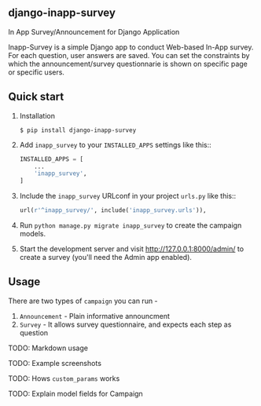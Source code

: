 ## django-inapp-survey
In App Survey/Announcement for Django Application

Inapp-Survey is a simple Django app to conduct Web-based In-App survey. For each question, user answers are saved. You can set the constraints by which the announcement/survey questionnarie is shown on specific page or specific users.

Quick start
-----------

1. Installation

    ```shell
    $ pip install django-inapp-survey
    ```

2. Add `inapp_survey` to your `INSTALLED_APPS` settings like this::

    ```py
    INSTALLED_APPS = [
        ...
        'inapp_survey',
    ]
    ```

3. Include the `inapp_survey` URLconf in your project `urls.py` like this::

    ```py
    url(r'^inapp_survey/', include('inapp_survey.urls')),
    ```

4. Run `python manage.py migrate inapp_survey` to create the campaign models.

5. Start the development server and visit http://127.0.0.1:8000/admin/
   to create a survey (you'll need the Admin app enabled).


Usage
-----------

There are two types of `campaign` you can run -

1. `Announcement` - Plain informative announcment
2. `Survey` - It allows survey questionnaire, and expects each step as question


TODO: Markdown usage

TODO: Example screenshots

TODO: Hows `custom_params` works

TODO: Explain model fields for Campaign



